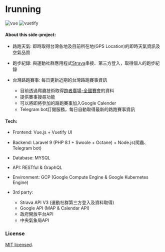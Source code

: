 <h1>Irunning</h1>

![vue](https://img.shields.io/badge/vue-%5E2.6.11-blue)
![vuetify](https://img.shields.io/badge/vuetify-%5E2.4.0-blue)

#### About this side-project:

- 路跑天氣: 即時取得台灣各地及目前所在地(GPS Location)的即時天氣資訊及空氣品質
- 跑步紀錄: 與運動社群應用程式[Strava](https://www.strava.com/?hl=zh-TW)串接、第三方登入，取得個人的跑步紀錄
- 台灣路跑賽事: 每日更新近期的台灣路跑賽事資訊
    
  - 目前透過爬蟲技術取得[跑者廣場-全國賽會](http://www.taipeimarathon.org.tw/contest.aspx)的資料
  - 提供賽事搜尋功能
  - 可以將即將參加的路跑賽事加入Google Calender
  - Telegram bot訂閱服務，每日自動取得最新的路跑賽事資訊

#### Tech:

- Frontend: Vue.js + Vuetify UI

- Backend: Laravel 9 (PHP 8.1 + Swoole + Octane) + Node.js(爬蟲、Telegram bot)

- Database: MYSQL

- API: RESTful & GraphQL

- Environment: GCP (Google Compute Engine & Google Kubernetes Engine)

- 3rd party:
  - Strava API V3 (運動社群第三方登入及資料取得)
  - Google API (MAP & Calendar API)
  - 政府開放平台API
  - 中央氣象局API
### License

[MIT licensed](LICENSE).

